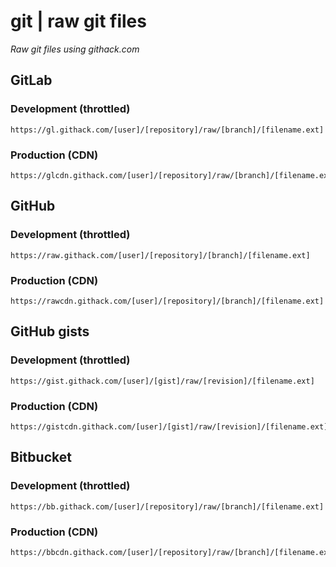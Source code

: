 # git | raw git files

*Raw git files using githack.com*

## GitLab

### Development (throttled)
```
https://gl.githack.com/[user]/[repository]/raw/[branch]/[filename.ext]
```

### Production (CDN)
```
https://glcdn.githack.com/[user]/[repository]/raw/[branch]/[filename.ext]
```

## GitHub

### Development (throttled)
```
https://raw.githack.com/[user]/[repository]/[branch]/[filename.ext]
```

### Production (CDN)
```
https://rawcdn.githack.com/[user]/[repository]/[branch]/[filename.ext]
```

## GitHub gists

### Development (throttled)
```
https://gist.githack.com/[user]/[gist]/raw/[revision]/[filename.ext]
```

### Production (CDN)
```
https://gistcdn.githack.com/[user]/[gist]/raw/[revision]/[filename.ext]
```

## Bitbucket

### Development (throttled)
```
https://bb.githack.com/[user]/[repository]/raw/[branch]/[filename.ext]
```

### Production (CDN)
```
https://bbcdn.githack.com/[user]/[repository]/raw/[branch]/[filename.ext]
```